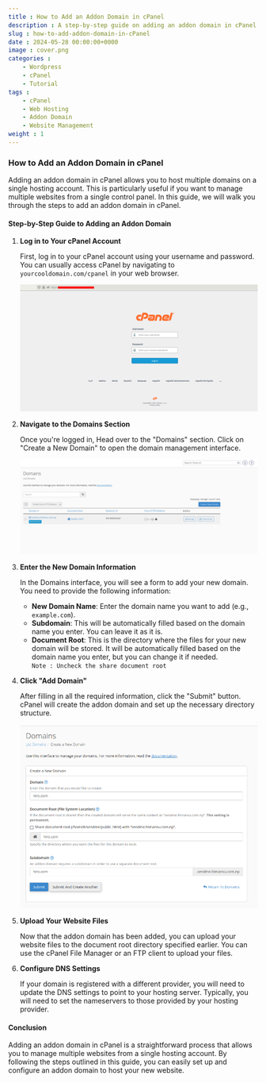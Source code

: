 ```yaml
---
title : How to Add an Addon Domain in cPanel 
description : A step-by-step guide on adding an addon domain in cPanel to manage multiple websites from a single hosting account.
slug : how-to-add-addon-domain-in-cPanel
date : 2024-05-28 00:00:00+0000
image : cover.png
categories :
    - Wordpress
    - cPanel
    - Tutorial
tags :
    - cPanel
    - Web Hosting
    - Addon Domain
    - Website Management
weight : 1
---
```


### How to Add an Addon Domain in cPanel

Adding an addon domain in cPanel allows you to host multiple domains on a single hosting account. This is particularly useful if you want to manage multiple websites from a single control panel. In this guide, we will walk you through the steps to add an addon domain in cPanel.

#### Step-by-Step Guide to Adding an Addon Domain

1. **Log in to Your cPanel Account**

   First, log in to your cPanel account using your username and password. You can usually access cPanel by navigating to `yourcooldomain.com/cpanel` in your web browser.  

   ![cPanel Login](cPanel-login.png)

2. **Navigate to the Domains Section**

   Once you're logged in, Head over to the "Domains" section. Click on "Create a New Domain" to open the domain management interface.  

   ![Domain Management](addon_domain.png)

3. **Enter the New Domain Information**

   In the Domains interface, you will see a form to add your new domain. You need to provide the following information:

   - **New Domain Name**: Enter the domain name you want to add (e.g., `example.com`).
   - **Subdomain**: This will be automatically filled based on the domain name you enter. You can leave it as it is.
   - **Document Root**: This is the directory where the files for your new domain will be stored. It will be automatically filled based on the domain name you enter, but you can change it if needed.  
   `Note : Uncheck the share document root`  

4. **Click "Add Domain"**

   After filling in all the required information, click the "Submit" button. cPanel will create the addon domain and set up the necessary directory structure.


   ![Domain Config](domain_configuration.png)
5. **Upload Your Website Files**

   Now that the addon domain has been added, you can upload your website files to the document root directory specified earlier. You can use the cPanel File Manager or an FTP client to upload your files.

6. **Configure DNS Settings**

   If your domain is registered with a different provider, you will need to update the DNS settings to point to your hosting server. Typically, you will need to set the nameservers to those provided by your hosting provider.

#### Conclusion

Adding an addon domain in cPanel is a straightforward process that allows you to manage multiple websites from a single hosting account. By following the steps outlined in this guide, you can easily set up and configure an addon domain to host your new website.


